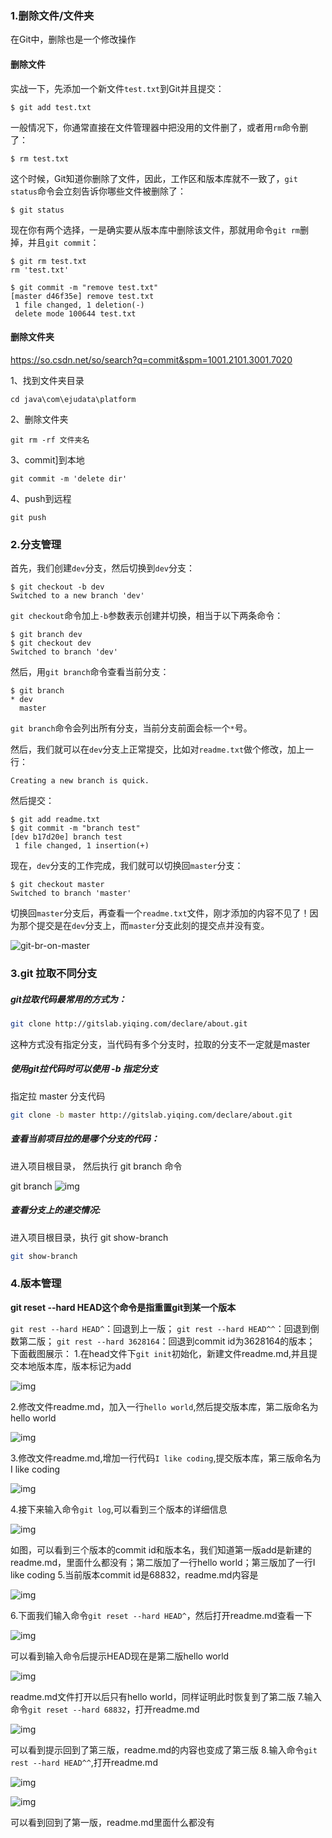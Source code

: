 ### 1.删除文件/文件夹

在Git中，删除也是一个修改操作

#### 删除文件

实战一下，先添加一个新文件`test.txt`到Git并且提交：

```
$ git add test.txt
```

一般情况下，你通常直接在文件管理器中把没用的文件删了，或者用`rm`命令删了：

```
$ rm test.txt
```

这个时候，Git知道你删除了文件，因此，工作区和版本库就不一致了，`git status`命令会立刻告诉你哪些文件被删除了：

```
$ git status
```

现在你有两个选择，一是确实要从版本库中删除该文件，那就用命令`git rm`删掉，并且`git commit`：

```
$ git rm test.txt
rm 'test.txt'

$ git commit -m "remove test.txt"
[master d46f35e] remove test.txt
 1 file changed, 1 deletion(-)
 delete mode 100644 test.txt
```



#### 删除文件夹

https://so.csdn.net/so/search?q=commit&spm=1001.2101.3001.7020

1、找到文件夹目录

```
cd java\com\ejudata\platform
```

2、删除文件夹

```
git rm -rf 文件夹名
```

3、commit]到本地

```
git commit -m 'delete dir'
```

4、push到远程

```
git push
```





### 2.分支管理

首先，我们创建`dev`分支，然后切换到`dev`分支：

```
$ git checkout -b dev
Switched to a new branch 'dev'
```

`git checkout`命令加上`-b`参数表示创建并切换，相当于以下两条命令：

```
$ git branch dev
$ git checkout dev
Switched to branch 'dev'
```

然后，用`git branch`命令查看当前分支：

```
$ git branch
* dev
  master
```

`git branch`命令会列出所有分支，当前分支前面会标一个`*`号。

然后，我们就可以在`dev`分支上正常提交，比如对`readme.txt`做个修改，加上一行：

```
Creating a new branch is quick.
```

然后提交：

```
$ git add readme.txt 
$ git commit -m "branch test"
[dev b17d20e] branch test
 1 file changed, 1 insertion(+)
```

现在，`dev`分支的工作完成，我们就可以切换回`master`分支：

```
$ git checkout master
Switched to branch 'master'
```

切换回`master`分支后，再查看一个`readme.txt`文件，刚才添加的内容不见了！因为那个提交是在`dev`分支上，而`master`分支此刻的提交点并没有变。

![git-br-on-master](https://www.liaoxuefeng.com/files/attachments/919022533080576/0)







### 3.git 拉取不同分支



##### git拉取代码最常用的方式为：

```bash
git clone http://gitslab.yiqing.com/declare/about.git
```

这种方式没有指定分支，当代码有多个分支时，拉取的分支不一定就是master

##### 使用git拉代码时可以使用 -b 指定分支

指定拉 master 分支代码

```bash
git clone -b master http://gitslab.yiqing.com/declare/about.git
```

##### 查看当前项目拉的是哪个分支的代码：

进入项目根目录， 然后执行 git branch 命令

git branch
![img](https://img-blog.csdnimg.cn/20200131172839235.png)

##### 查看分支上的递交情况:

进入项目根目录，执行 git show-branch

```bash
git show-branch
```



### 4.版本管理

**git reset --hard HEAD这个命令是指重置git到某一个版本**

`git rest --hard HEAD^`：回退到上一版；
`git rest --hard HEAD^^`：回退到倒数第二版；
`git rest --hard 3628164`：回退到commit id为3628164的版本；
 下面截图展示：
 1.在head文件下`git init`初始化，新建文件readme.md,并且提交本地版本库，版本标记为add

![img](https:////upload-images.jianshu.io/upload_images/9403656-56579cd6bf270405.jpg?imageMogr2/auto-orient/strip|imageView2/2/w/580/format/webp)





2.修改文件readme.md，加入一行`hello world`,然后提交版本库，第二版命名为hello world

![img](https:////upload-images.jianshu.io/upload_images/9403656-00483c59b9844ee9.jpg?imageMogr2/auto-orient/strip|imageView2/2/w/426/format/webp)




 3.修改文件readme.md,增加一行代码`I like coding`,提交版本库，第三版命名为 I like coding

![img](https:////upload-images.jianshu.io/upload_images/9403656-b061e2e5fa0a1b69.jpg?imageMogr2/auto-orient/strip|imageView2/2/w/331/format/webp)




 4.接下来输入命令`git log`,可以看到三个版本的详细信息

![img](https:////upload-images.jianshu.io/upload_images/9403656-2c13df97191233d0.jpg?imageMogr2/auto-orient/strip|imageView2/2/w/501/format/webp)




 如图，可以看到三个版本的commit id和版本名，我们知道第一版add是新建的readme.md，里面什么都没有；第二版加了一行hello world；第三版加了一行I like coding
 5.当前版本commit id是68832，readme.md内容是

![img](https:////upload-images.jianshu.io/upload_images/9403656-b55a00e219d34ad0.jpg?imageMogr2/auto-orient/strip|imageView2/2/w/302/format/webp)




 6.下面我们输入命令`git reset --hard HEAD^`，然后打开readme.md查看一下

![img](https:////upload-images.jianshu.io/upload_images/9403656-1c600a3aa6ca767b.jpg?imageMogr2/auto-orient/strip|imageView2/2/w/347/format/webp)




 可以看到输入命令后提示HEAD现在是第二版hello world

![img](https:////upload-images.jianshu.io/upload_images/9403656-b387b5eeccf07287.jpg?imageMogr2/auto-orient/strip|imageView2/2/w/298/format/webp)


 readme.md文件打开以后只有hello world，同样证明此时恢复到了第二版
 7.输入命令`git reset --hard 68832`，打开readme.md

![img](https:////upload-images.jianshu.io/upload_images/9403656-eb41877090f620a0.jpg?imageMogr2/auto-orient/strip|imageView2/2/w/399/format/webp)




 可以看到提示回到了第三版，readme.md的内容也变成了第三版
 8.输入命令`git rest --hard HEAD^^`,打开readme.md

![img](https:////upload-images.jianshu.io/upload_images/9403656-a12940e45f1d751c.jpg?imageMogr2/auto-orient/strip|imageView2/2/w/325/format/webp)



![img](https:////upload-images.jianshu.io/upload_images/9403656-76cc31013b1c8c4d.jpg?imageMogr2/auto-orient/strip|imageView2/2/w/327/format/webp)


 可以看到回到了第一版，readme.md里面什么都没有



